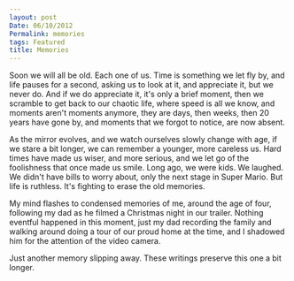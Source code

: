 ```yaml
---
layout: post
Date: 06/10/2012
Permalink: memories
tags: Featured
title: Memories
---
```


Soon we will all be old. Each one of us. Time is something we let fly by, and life pauses for a second, asking us to look at it, and appreciate it, but we never do. And if we do appreciate it, it's only a brief moment, then we scramble to get back to our chaotic life, where speed is all we know, and moments aren't moments anymore, they are days, then weeks, then 20 years have gone by, and moments that we forgot to notice, are now absent.

As the mirror evolves, and we watch ourselves slowly change with age, if we stare a bit longer, we can remember a younger, more careless us. Hard times have made us wiser, and more serious, and we let go of the foolishness that once made us smile. Long ago, we were kids. We laughed. We didn't have bills to worry about, only the next stage in Super Mario. But life is ruthless. It's fighting to erase the old memories.

My mind flashes to condensed memories of me, around the age of four, following my dad as he filmed a Christmas night in our trailer. Nothing eventful happened in this moment, just my dad recording the family and walking around doing a tour of our proud home at the time, and I shadowed him for the attention of the video camera.

Just another memory slipping away. These writings preserve this one a bit longer.
